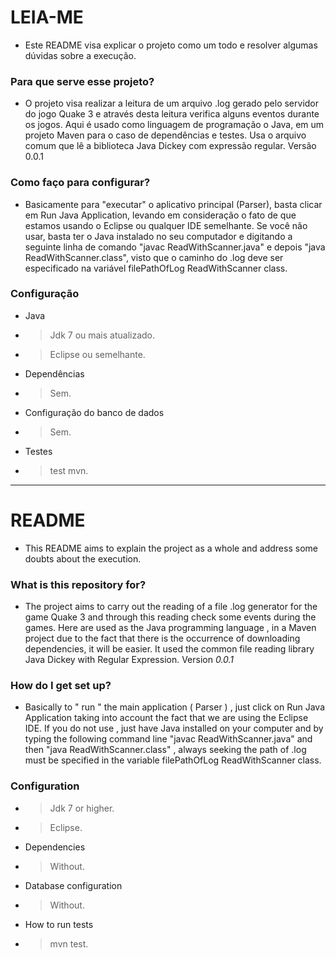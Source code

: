 # LEIA-ME #

* Este README visa explicar o projeto como um todo e resolver algumas dúvidas sobre a execução.

### Para que serve esse projeto? ###
* O projeto visa realizar a leitura de um arquivo .log gerado pelo servidor do jogo Quake 3 e através desta leitura verifica alguns eventos durante os jogos. Aqui é usado ​​como linguagem de programação o Java, em um projeto Maven para o caso de dependências e testes. Usa o arquivo comum que lê a biblioteca Java Dickey com expressão regular. Versão 0.0.1

### Como faço para configurar? ###
* Basicamente para "executar" o aplicativo principal (Parser), basta clicar em Run Java Application, levando em consideração o fato de que estamos usando o Eclipse ou qualquer IDE semelhante. Se você não usar, basta ter o Java instalado no seu computador e digitando a seguinte linha de comando "javac ReadWithScanner.java" e depois "java ReadWithScanner.class", visto que o caminho do .log deve ser especificado na variável filePathOfLog ReadWithScanner class.

### Configuração ###
* Java 
* >Jdk 7 ou mais atualizado.
* >Eclipse ou semelhante.
* Dependências
* >Sem.
* Configuração do banco de dados
* >Sem.
* Testes
* >test mvn.

--------------------------------------------------------------------------------------------------------------------------------
# README #

* This README aims to explain the project as a whole and address some doubts about the execution.

### What is this repository for? ###
* The project aims to carry out the reading of a file .log generator for the game Quake 3 and through this reading check some events during the games.
Here are used as the Java programming language , in a Maven project due to the fact that there is the occurrence of downloading dependencies, it will be easier.
It used the common file reading library Java Dickey with Regular Expression.
Version *0.0.1*

### How do I get set up? ###
* Basically to " run " the main application ( Parser ) , just click on Run Java Application taking into account the fact that we are using the Eclipse IDE. If you do not use , just have Java installed on your computer and by typing the following command line "javac ReadWithScanner.java" and then "java ReadWithScanner.class" , always seeking the path of .log must be specified in the variable filePathOfLog ReadWithScanner class.

### Configuration ###
* >Jdk 7 or higher.
* >Eclipse.
* Dependencies
* >Without.
* Database configuration
* >Without.
* How to run tests
* >mvn test.
